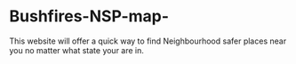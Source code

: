# Bushfires-NSP-map-
This website will offer a quick way to find Neighbourhood safer places near you no matter what state your are in.
